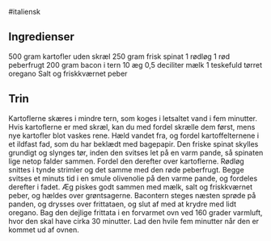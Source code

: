 #italiensk 

## Ingredienser
500 gram kartofler uden skræl
250 gram frisk spinat
1 rødløg
1 rød peberfrugt
200 gram bacon i tern
10 æg
0,5 deciliter mælk
1 teskefuld tørret oregano
Salt og friskkværnet peber

## Trin
Kartoflerne skæres i mindre tern, som koges i letsaltet vand i fem minutter. Hvis kartoflerne er med skræl, kan du med fordel skrælle dem først, mens nye kartofler blot vaskes rene.
Hæld vandet fra, og fordel kartoffelternene i et ildfast fad, som du har beklædt med bagepapir.
Den friske spinat skylles grundigt og slynges tør, inden den svitses let på en varm pande, så spinaten lige netop falder sammen. Fordel den derefter over kartoflerne.
Rødløg snittes i tynde strimler og det samme med den røde peberfrugt. Begge svitses et minuts tid i en smule olivenolie på den varme pande, og fordeles derefter i fadet.
Æg piskes godt sammen med mælk, salt og friskkværnet peber, og hældes over grøntsagerne.
Bacontern steges næsten sprøde på panden, og drysses over frittataen, og slut af med at krydre med lidt oregano.
Bag den dejlige frittata i en forvarmet ovn ved 160 grader varmluft, hvor den skal have cirka 30 minutter.
Lad den hvile fem minutter når den er kommet ud af ovnen.